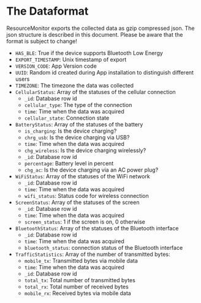 The Dataformat
==============

ResourceMonitor exports the collected data as gzip compressed json. The json
structure is described in this document. Please be aware that the format is
subject to change!

- `HAS_BLE`: True if the device supports Bluetooth Low Energy
- `EXPORT_TIMESTAMP`: Unix timestamp of export
- `VERSION_CODE`: App Version code
- `UUID`: Random id created during App installation to distinguish different
  users
- `TIMEZONE`: The timezone the data was collected
- `CellularStatus`: Array of the statuses of the cellular connection
    - `_id`: Database row id
    - `cellular_type`: The type of the connection
    - `time`: Time when the data was acquired
    - `cellular_state`: Connection state
- `BatteryStatus`: Array of the statuses of the battery
    - `is_charging`: Is the device charging?
    - `chrg_usb`: Is the device charging via USB?
    - `time`: Time when the data was acquired
    - `chg_wireless`: Is the device charging wirelessly?
    - `_id`: Database row id
    - `percentage`: Battery level in percent
    - `chg_ac`: Is the device charging via an AC power plug?
- `WiFiStatus`: Array of the statuses of the WiFi network
    - `_id`: Database row id
    - `time`: Time when the data was acquired
    - `wifi_status`: Status code for wireless connection
- `ScreenStatus`: Array of the statuses of the screen
    - `_id`: Database row id
    - `time`: Time when the data was acquired
    - `screen_status`: 1 if the screen is on, 0 otherwise
- `BluetoothStatus`: Array of the statuses of the Bluetooth interface
    - `_id`: Database row id
    - `time`: Time when the data was acquired
    - `bluetooth_status`: connection status of the Bluetooth interface
- `TrafficStatistics`: Array of the number of transmitted bytes:
    - `mobile_tx`: Transmitted bytes via mobile data
    - `time`: Time when the data was acquired
    - `_id`: Database row id
    - `total_tx`: Total number of transmitted bytes
    - `total_rx`: Total number of received bytes
    - `mobile_rx`: Received bytes via mobile data
